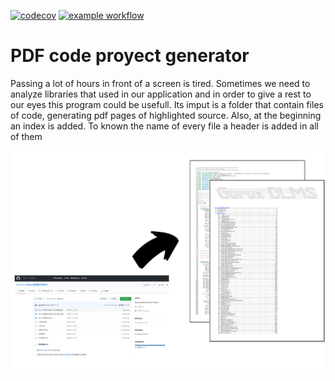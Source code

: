 [![codecov](https://codecov.io/gh/isidroas/code_to_pdf/branch/main/graph/badge.svg)](https://codecov.io/gh/isidroas/code_to_pdf)
[![example workflow](https://github.com/isidroas/code_to_pdf/actions/workflows/github-actions-test.yaml/badge.svg)](https://github.com/isidroas/code_to_pdf/actions/workflows/github-actions-test.yaml)


# PDF code proyect generator

Passing a lot of hours in front of a screen is tired. Sometimes we need to analyze libraries that used in our application and in order to give a rest to our eyes this program could be usefull. Its imput is a folder that contain files of code, generating pdf pages of highlighted source. Also, at the beginning an index is added. To known the name of every file a header is added in all of them   

![Image conversion](./docs/conversion.svg)


